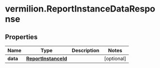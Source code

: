 # vermilion.ReportInstanceDataResponse

## Properties

Name | Type | Description | Notes
------------ | ------------- | ------------- | -------------
**data** | [**ReportInstanceId**](ReportInstanceId.md) |  | [optional] 


